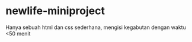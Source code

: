 # newlife-miniproject
Hanya sebuah html dan css sederhana, mengisi kegabutan dengan waktu &lt;50 menit
